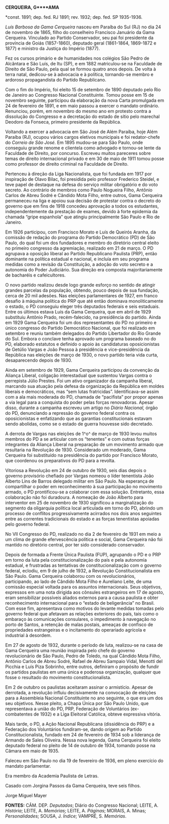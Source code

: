 **CERQUEIRA, G****AMA**

\*const. 1891; dep. fed. RJ 1891; rev. 1932; dep. fed. SP 1935-1936.

*Luís Barbosa da Gama Cerqueira* nasceu em Paraíba do Sul (RJ) no dia 24
de novembro de 1865, filho do conselheiro Francisco Januário da Gama
Cerqueira. Vinculado ao Partido Conservador, seu pai foi presidente da
província de Goiás (1857-1860), deputado geral (1861-1864, 1869-1872 e
1877) e ministro da Justiça do Império (1877).

Fez os cursos primário e de humanidades nos colégios São Pedro de
Alcântara e São Luís, de Itu (SP), e em 1882 matriculou-se na Faculdade
de Direito de São Paulo, pela qual se formou quatro anos depois. De
volta à terra natal, dedicou-se à advocacia e à política, tornando-se
membro e ardoroso propagandista do Partido Republicano.

Com o fim do Império, foi eleito 15 de setembro de 1890 deputado pelo
Rio de Janeiro ao Congresso Nacional Constituinte. Tomou posse em 15 de
novembro seguinte, participou da elaboração da nova Carta promulgada em
24 de fevereiro de 1891, e em maio passou a exercer o mandato ordinário.
Renunciou, porém, em novembro do mesmo ano em protesto contra a
dissolução do Congresso e a decretação do estado de sítio pelo marechal
Deodoro da Fonseca, primeiro presidente da República.

Voltando a exercer a advocacia em São José de Além Paraíba, hoje Além
Paraíba (RJ), ocupou vários cargos eletivos municipais e foi
redator-chefe do *Correio de São José.* Em 1895 mudou-se para São Paulo,
onde conseguiu grande renome e clientela como advogado e tornou-se lente
da Faculdade de Direito, por concurso. Escreveu muitos pareceres sobre
temas de direito internacional privado e em 30 de maio de 1911 tomou
posse como professor de direito criminal na Faculdade de Direito.

Pertenceu à direção da Liga Nacionalista, que foi fundada em 1917 por
inspiração de Olavo Bilac, foi presidida pelo professor Frederico
Steidel, e teve papel de destaque na defesa do serviço militar
obrigatório e do voto secreto. Ao contrário de membros como Paulo
Nogueira Filho, Antônio Carlos de Abreu Sodré e Cândido Mota Filho,
entre outros, Gama Cerqueira permaneceu na liga e apoiou sua decisão de
protestar contra o decreto do governo que em fins de 1918 concedeu
aprovação a todos os estudantes, independentemente da prestação de
exames, devido à forte epidemia da chamada “gripe espanhola” que atingiu
principalmente São Paulo e Rio de Janeiro.

Em 1926 participou, com Francisco Morato e Luís de Queirós Aranha, da
comissão de redação do programa do Partido Democrático (PD) de São
Paulo, do qual foi um dos fundadores e membro do diretório central
eleito no primeiro congresso da agremiação, realizado em 21 de março. O
PD agrupava a oposição liberal ao Partido Republicano Paulista (PRP),
então dominante na política estadual e nacional, e incluía em seu
programa medidas como a revisão da Constituição, a adoção do voto
secreto e a autonomia do Poder Judiciário. Sua direção era composta
majoritariamente de bacharéis e cafeicultores.

O novo partido realizou desde logo grande esforço no sentido de atingir
grandes parcelas da população, obtendo, pouco depois de sua fundação,
cerca de 20 mil adesões. Nas eleições parlamentares de 1927, em franco
desafio à máquina política do PRP que até então dominava monoliticamente
o estado, o PD conseguiu eleger três deputados federais e seis
estaduais. Entre os últimos estava Luís da Gama Cerqueira, que em abril
de 1929 substituiu Antônio Prado, recém-falecido, na presidência do
partido. Ainda em 1929 Gama Cerqueira foi um dos representantes do PD no
primeiro e único congresso do Partido Democrático Nacional, que foi
realizado em setembro e reuniu também delegados do Partido Libertador do
Rio Grande do Sul. Embora o conclave tenha aprovado um programa baseado
no do PD, elaborado estatutos e definido o apoio às candidaturas
oposicionistas de Getúlio Vargas e João Pessoa à presidência e
vice-presidência da República nas eleições de março de 1930, o novo
partido teria vida curta, desaparecendo depois de 1930.

Ainda em setembro de 1929, Gama Cerqueira participou da convenção da
Aliança Liberal, coligação interestadual que sustentou Vargas contra o
perrepista Júlio Prestes. Foi um ativo organizador da campanha liberal,
marcando sua atuação pela defesa da organização da República em moldes
liberais e democráticos, mas “sem lutas fratricidas”. Identificava-se
assim com a ala mais moderada do PD, chamada de “pacifista” por propor
apenas a via legal para a conquista do poder pelas forças renovadoras.
Apesar disso, durante a campanha escreveu um artigo no *Diário
Nacional,* órgão do PD, denunciando a repressão do governo federal
contra os oposicionistas e enfatizando que as garantias constitucionais
estavam sendo abolidas, como se o estado de guerra houvesse sido
decretado.

A derrota de Vargas nas eleições de 1^o^ de março de 1930 levou muitos
membros do PD a se articular com os “tenentes” e com outras forças
integrantes da Aliança Liberal na preparação de um movimento armado que
resultaria na Revolução de 1930. Considerado um moderado, Gama Cerqueira
foi substituído na presidência do partido por Francisco Morato, que
coordenou os preparativos do PD para a revolta.

Vitoriosa a Revolução em 24 de outubro de 1930, seis dias depois o
governo provisório chefiado por Vargas nomeou o líder tenentista João
Alberto Lins de Barros delegado militar em São Paulo. Na esperança de
compartilhar o poder em reconhecimento à sua participação no movimento
armado, o PD prontificou-se a colaborar com essa solução. Entretanto,
essa colaboração não foi duradoura. A nomeação de João Alberto para
interventor em 25 de novembro de 1930 significou a marginalização do
segmento da oligarquia política local articulada em torno do PD, abrindo
um processo de conflitos progressivamente acirrados nos dois anos
seguintes entre as correntes tradicionais do estado e as forças
tenentistas apoiadas pelo governo federal.

No VII Congresso do PD, realizado no dia 2 de fevereiro de 1931 em meio
a um clima de grande efervescência política e social, Gama Cerqueira não
foi mantido no diretório central, por ter sido considerado conservador.

Depois de formada a Frente Única Paulista (FUP), agrupando o PD e o PRP
em torno da luta pela constitucionalização do país e pela autonomia
estadual, e frustradas as tentativas de constitucionalização com o
governo federal, eclodiu, em 9 de julho de 1932, a Revolução
Constitucionalista em São Paulo. Gama Cerqueira colaborou com os
revolucionários, participando, ao lado de Cândido Mota Filho e Aureliano
Leite, de uma comissão especial voltada para os assuntos internacionais.
Seus objetivos, expressos em uma nota dirigida aos cônsules estrangeiros
em 17 de agosto, eram sensibilizar possíveis aliados externos para a
causa paulista e obter reconhecimento internacional para o “estado de
beligerância” no Brasil. Com esse fim, apresentava como motivos do
levante medidas tomadas pelo governo federal que afetavam as relações
exteriores do país, tais como o embaraço às comunicações consulares, o
impedimento à navegação no porto de Santos, a retenção de malas postais,
ameaças de confisco de propriedades estrangeiras e o incitamento do
operariado agrícola e industrial à desordem.

Em 27 de agosto de 1932, durante o período de luta, realizou-se na casa
de Gama Cerqueira uma reunião inspirada pelo chefe do governo
revolucionário de São Paulo, Pedro de Toledo, na qual Cândido Mota
Filho, Antônio Carlos de Abreu Sodré, Rafael de Abreu Sampaio Vidal,
Menotti del Picchia e Luís Piza Sobrinho, entre outros, definiram o
propósito de fundir os partidos paulistas em uma única e poderosa
organização, qualquer que fosse o resultado do movimento
constitucionalista.

Em 2 de outubro os paulistas aceitaram assinar o armistício. Apesar de
derrotada, a revolução influiu decisivamente na convocação de eleições
para a Assembleia Nacional Constituinte no ano seguinte, o que era um
dos seu objetivos. Nesse pleito, a Chapa Única por São Paulo Unido, que
representava a união do PD, PRP, Federação de Voluntários
(ex-combatentes de 1932) e a Liga Eleitoral Católica, obteve expressiva
vitória.

Mais tarde, o PD, a Ação Nacional Republicana (dissidência do PRP) e a
Federação dos Voluntários fundiram-se, dando origem ao Partido
Constitucionalista, fundado em 24 de fevereiro de 1934 sob a liderança
de Armando de Sales Oliveira. Nessa nova legenda, Gama Cerqueira foi
eleito deputado federal no pleito de 14 de outubro de 1934, tomando
posse na Câmara em maio de 1935.

Faleceu em São Paulo no dia 19 de fevereiro de 1936, em pleno exercício
do mandato parlamentar.

Era membro da Academia Paulista de Letras.

Casado com Jorgina Passos da Gama Cerqueira, teve seis filhos.

Jorge Miguel Mayer

**FONTES:** CÂM. DEP. *Deputados*; Diário do Congresso Nacional; LEITE,
A. *História*; LEITE, A. *Memórias*; LEITE, A. *Páginas*; MORAIS, A.
Minas; *Personalidades*; SOUSA, J. *Índice*; VAMPRÉ, S. *Memórias*.
